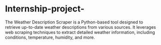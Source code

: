 # Internship-project-
The Weather Description Scraper is a Python-based tool designed to retrieve up-to-date weather descriptions from various sources. It leverages web scraping techniques to extract detailed weather information, including conditions, temperature, humidity, and more.
